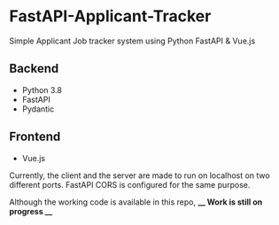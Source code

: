 # FastAPI-Applicant-Tracker
Simple Applicant Job tracker system using Python FastAPI &amp; Vue.js

## Backend
- Python 3.8
- FastAPI
- Pydantic

## Frontend
- Vue.js

Currently, the client and the server are made to run on localhost on two different ports. FastAPI CORS is configured for the same purpose.

Although the working code is available in this repo, **__ Work is still on progress __**
